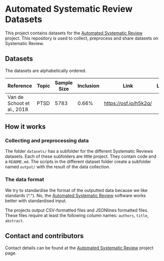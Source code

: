 # Automated Systematic Review Datasets

This project contains datasets for the [Automated Systematic
Review](https://github.com/msdslab/automated-systematic-review) project. This
repository is used to collect, preprocess and share datasets on Systematic
Review.

## Datasets

The datasets are alphabetically ordered. 

| Reference                  | Topic            | Sample Size | Inclusion | Link  |  License | 
|----------------------------|------------------|-------------|-----------|-------|----------|
| Van de Schoot et al., 2018 | PTSD             | 5783        | 0.66%     | https://osf.io/h5k2q/ |          |


## How it works

### Collecting and preprocessing data

The folder `datasets/` has a subfolder for the different Systematic Reviews
datasets. Each of these subfolders are little project. They contain code and a
`README.md`. The scripts in the different dataset folder create a subfolder
named `output/` with the result of the data collection.

### The data format

We try to standardise the format of the outputted data because we like
standards (^.^). No, the [Automated Systematic
Review](https://github.com/msdslab/automated-systematic-review) software
works better with standardised input.

The projects output CSV-formatted files and JSONlines formatted files. These
files require at least the following column names: `authors`, `title`,
`abstract`.

## Contact and contributors

Contact details can be found at the [Automated Systematic Review](#contact-and-contributors) 
project page. 